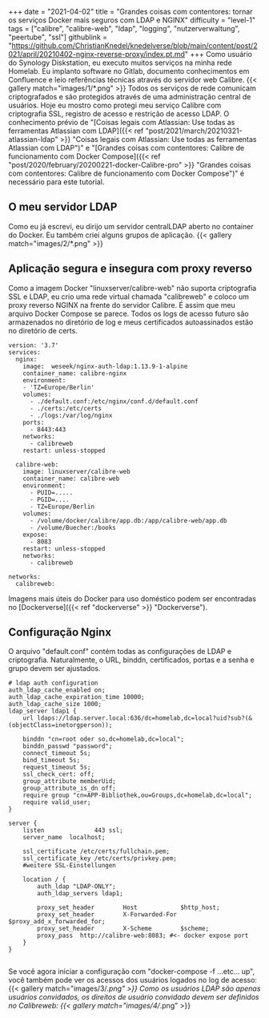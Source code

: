+++
date = "2021-04-02"
title = "Grandes coisas com contentores: tornar os serviços Docker mais seguros com LDAP e NGINX"
difficulty = "level-1"
tags = ["calibre", "calibre-web", "ldap", "logging", "nutzerverwaltung", "peertube", "ssl"]
githublink = "https://github.com/ChristianKnedel/knedelverse/blob/main/content/post/2021/april/20210402-nginx-reverse-proxy/index.pt.md"
+++
Como usuário do Synology Diskstation, eu executo muitos serviços na minha rede Homelab. Eu implanto software no Gitlab, documento conhecimentos em Confluence e leio referências técnicas através do servidor web Calibre.
{{< gallery match="images/1/*.png" >}}
Todos os serviços de rede comunicam criptografados e são protegidos através de uma administração central de usuários. Hoje eu mostro como protegi meu serviço Calibre com criptografia SSL, registro de acesso e restrição de acesso LDAP. O conhecimento prévio de "[Coisas legais com Atlassian: Use todas as ferramentas Atlassian com LDAP]({{< ref "post/2021/march/20210321-atlassian-ldap" >}} "Coisas legais com Atlassian: Use todas as ferramentas Atlassian com LDAP")" e "[Grandes coisas com contentores: Calibre de funcionamento com Docker Compose]({{< ref "post/2020/february/20200221-docker-Calibre-pro" >}} "Grandes coisas com contentores: Calibre de funcionamento com Docker Compose")" é necessário para este tutorial.
## O meu servidor LDAP
Como eu já escrevi, eu dirijo um servidor centralLDAP aberto no container do Docker. Eu também criei alguns grupos de aplicação.
{{< gallery match="images/2/*.png" >}}

## Aplicação segura e insegura com proxy reverso
Como a imagem Docker "linuxserver/calibre-web" não suporta criptografia SSL e LDAP, eu crio uma rede virtual chamada "calibreweb" e coloco um proxy reverso NGINX na frente do servidor Calibre. É assim que meu arquivo Docker Compose se parece. Todos os logs de acesso futuro são armazenados no diretório de log e meus certificados autoassinados estão no diretório de certs.
```
version: '3.7'
services:
  nginx: 
    image:  weseek/nginx-auth-ldap:1.13.9-1-alpine
    container_name: calibre-nginx
    environment:
    - 'TZ=Europe/Berlin'
    volumes:
      - ./default.conf:/etc/nginx/conf.d/default.conf
      - ./certs:/etc/certs
      - ./logs:/var/log/nginx
    ports:
      - 8443:443
    networks:
      - calibreweb
    restart: unless-stopped

  calibre-web:
    image: linuxserver/calibre-web
    container_name: calibre-web
    environment:
      - PUID=.....
      - PGID=....
      - TZ=Europe/Berlin
    volumes:
      - /volume/docker/calibre/app.db:/app/calibre-web/app.db
      - /volume/Buecher:/books
    expose:
      - 8083
    restart: unless-stopped
    networks:
      - calibreweb

networks:
  calibreweb:

```
Imagens mais úteis do Docker para uso doméstico podem ser encontradas no [Dockerverse]({{< ref "dockerverse" >}} "Dockerverse").
## Configuração Nginx
O arquivo "default.conf" contém todas as configurações de LDAP e criptografia. Naturalmente, o URL, binddn, certificados, portas e a senha e grupo devem ser ajustados.
```
# ldap auth configuration
auth_ldap_cache_enabled on;
auth_ldap_cache_expiration_time 10000;
auth_ldap_cache_size 1000;
ldap_server ldap1 {
    url ldaps://ldap.server.local:636/dc=homelab,dc=local?uid?sub?(&(objectClass=inetorgperson));

    binddn "cn=root oder so,dc=homelab,dc=local";
    binddn_passwd "password";
    connect_timeout 5s;
    bind_timeout 5s;
    request_timeout 5s;
    ssl_check_cert: off;
    group_attribute memberUid;
    group_attribute_is_dn off;
    require group "cn=APP-Bibliothek,ou=Groups,dc=homelab,dc=local";
    require valid_user;
}

server {
    listen              443 ssl;
    server_name  localhost;

    ssl_certificate /etc/certs/fullchain.pem;
    ssl_certificate_key /etc/certs/privkey.pem;
    #weitere SSL-Einstellungen

    location / {
        auth_ldap "LDAP-ONLY";
        auth_ldap_servers ldap1;

        proxy_set_header        Host            $http_host;
        proxy_set_header        X-Forwarded-For $proxy_add_x_forwarded_for;
        proxy_set_header        X-Scheme        $scheme;
        proxy_pass  http://calibre-web:8083; #<- docker expose port
    }
}


```
Se você agora iniciar a configuração com "docker-compose -f ...etc... up", você também pode ver os acessos dos usuários logados no log de acesso:
{{< gallery match="images/3/*.png" >}}
Como os usuários LDAP são apenas usuários convidados, os direitos de usuário convidado devem ser definidos no Calibreweb:
{{< gallery match="images/4/*.png" >}}
